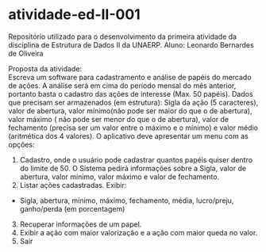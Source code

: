 # atividade-ed-II-001
 Repositório utilizado para o desenvolvimento da primeira atividade da disciplina de Estrutura de Dados II da UNAERP.
 Aluno: Leonardo Bernardes de Oliveira
  
Proposta da atividade:  
Escreva um software para cadastramento e análise de papéis do mercado de ações. A análise será
em cima do período mensal do mês anterior, portanto basta o cadastro das ações de interesse (Max.
50 papéis). Dados que precisam ser armazenados (em estrutura): Sigla da ação (5 caracteres), valor
de abertura, valor mínimo(não pode ser maior do que o de abertura), valor máximo ( não pode ser
menor do que o de abertura), valor de fechamento (precisa ser um valor entre o máximo e o
mínimo) e valor médio (aritmética dos 4 valores).
O aplicativo deve apresentar um menu com as opções:
1) Cadastro, onde o usuário pode cadastrar quantos papéis quiser dentro do limite de 50.
O Sistema pedirá informações sobre a Sigla, valor de abertura, valor mínimo, valor máximo
e valor de fechamento.
2) Listar ações cadastradas. Exibir:
* Sigla, abertura, mínimo, máximo, fechamento, média, lucro/preju, ganho/perda (em
porcentagem)
3) Recuperar informações de um papel.
4) Exibir a ação com maior valorização e a ação com maior queda no valor.
5) Sair
